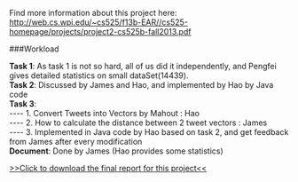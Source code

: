 Find more information about this project here: http://web.cs.wpi.edu/~cs525/f13b-EAR//cs525-homepage/projects/project2-cs525b-fall2013.pdf       

###Workload

**Task 1**: As task 1 is not so hard, all of us did it independently, and Pengfei gives detailed statistics on small dataSet(14439).   
**Task 2**: Discussed by James and Hao, and implemented by Hao by Java code      
**Task 3**:      
---- 1. Convert Tweets into Vectors by Mahout : Hao      
---- 2. How to calculate the distance between 2 tweet vectors : James      
---- 3. Implemented in Java code by Hao based on task 2, and get feedback from James after every modification    
**Document**: Done by James (Hao provides some statistics)     

[>>Click to download the final report for this project<<](Project2_Mahout.pdf)